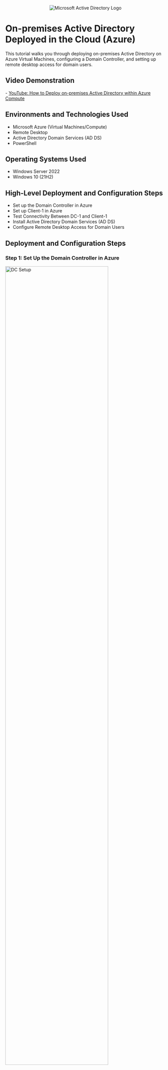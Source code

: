 <p align="center">
    <img src="https://i.imgur.com/pU5A58S.png" alt="Microsoft Active Directory Logo"/>
</p>

<h1>On-premises Active Directory Deployed in the Cloud (Azure)</h1>
<p>This tutorial walks you through deploying on-premises Active Directory on Azure Virtual Machines, configuring a Domain Controller, and setting up remote desktop access for domain users.</p>

<h2>Video Demonstration</h2>
<p>- <a href="https://www.youtube.com">YouTube: How to Deploy on-premises Active Directory within Azure Compute</a></p>

<h2>Environments and Technologies Used</h2>
<ul>
    <li>Microsoft Azure (Virtual Machines/Compute)</li>
    <li>Remote Desktop</li>
    <li>Active Directory Domain Services (AD DS)</li>
    <li>PowerShell</li>
</ul>

<h2>Operating Systems Used</h2>
<ul>
    <li>Windows Server 2022</li>
    <li>Windows 10 (21H2)</li>
</ul>

<h2>High-Level Deployment and Configuration Steps</h2>
<ul>
    <li>Set up the Domain Controller in Azure</li>
    <li>Set up Client-1 in Azure</li>
    <li>Test Connectivity Between DC-1 and Client-1</li>
    <li>Install Active Directory Domain Services (AD DS)</li>
    <li>Configure Remote Desktop Access for Domain Users</li>
</ul>

<h2>Deployment and Configuration Steps</h2>

<h3>Step 1: Set Up the Domain Controller in Azure</h3>
<p>
    <img src="https://i.imgur.com/DJmEXEB.png" height="80%" width="80%" alt="DC Setup"/>
</p>
<ul>
    <li><b>Virtual Machine:</b> Windows Server 2022 for the Domain Controller (DC-1)</li>
    <li><b>Name:</b> DC-1</li>
    <li><b>Username:</b> labuser</li>
    <li><b>Password:</b> Cyberlab123!</li>
    <li><b>Static Private IP:</b> Configured</li>
    <li><b>Firewall:</b> Disabled (for testing connectivity)</li>
</ul>

<h3>Step 2: Set Up Client-1 in Azure</h3>
<p>
    <img src="https://i.imgur.com/DJmEXEB.png" height="80%" width="80%" alt="Client Setup"/>
</p>
<ul>
    <li><b>Virtual Machine:</b> Windows 10 (Client-1)</li>
    <li><b>Name:</b> Client-1</li>
    <li><b>Username:</b> labuser</li>
    <li><b>Password:</b> Cyberlab123!</li>
    <li><b>DNS Settings:</b> Set to DC-1's private IP address</li>
    <li><b>Network:</b> Attached to the same region and Virtual Network as DC-1</li>
</ul>

<h3>Step 3: Test Connectivity Between DC-1 and Client-1</h3>
<p>
    <img src="https://i.imgur.com/DJmEXEB.png" height="80%" width="80%" alt="Connectivity Test"/>
</p>
<ul>
    <li>Restart Client-1 from the Azure portal and log in.</li>
    <li>Use PowerShell on Client-1 to run <code>ipconfig /all</code> and check if the DNS points to DC-1's private IP address.</li>
    <li>Ping DC-1's private IP address to verify connectivity.</li>
</ul>

<h2>Azure Active Directory Lab Setup</h2>

<h3>Install Active Directory on DC-1</h3>
<ul>
    <li>Power on DC-1 and Client-1 VMs in Azure.</li>
    <li>Install Active Directory Domain Services (AD DS) on DC-1.</li>
    <li>Promote DC-1 as a Domain Controller and set up a new forest (e.g., mydomain.com).</li>
</ul>

<h3>Create a Domain Admin User</h3>
<ul>
    <li>Open Active Directory Users and Computers (ADUC).</li>
    <li>Create Organizational Units (OUs): _EMPLOYEES and _ADMINS.</li>
    <li>Create a new domain admin user: <b>Jane Doe</b> (username:

